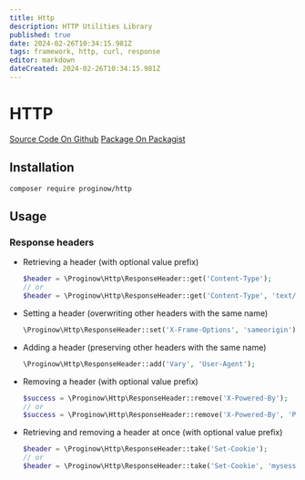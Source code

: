 ```yaml
---
title: Http
description: HTTP Utilities Library
published: true
date: 2024-02-26T10:34:15.981Z
tags: framework, http, curl, response
editor: markdown
dateCreated: 2024-02-26T10:34:15.981Z
---
```


# HTTP
[Source Code On Github](https://github.com/proginow/http/)
[Package On Packagist](https://packagist.org/packages/proginow/http/)
## Installation
```
composer require proginow/http
```
## Usage

### Response headers

 * Retrieving a header (with optional value prefix)

   ```php
   $header = \Proginow\Http\ResponseHeader::get('Content-Type');
   // or
   $header = \Proginow\Http\ResponseHeader::get('Content-Type', 'text/html');
   ```

 * Setting a header (overwriting other headers with the same name)

   ```php
   \Proginow\Http\ResponseHeader::set('X-Frame-Options', 'sameorigin');
   ```

 * Adding a header (preserving other headers with the same name)

   ```php
   \Proginow\Http\ResponseHeader::add('Vary', 'User-Agent');
   ```

 * Removing a header (with optional value prefix)

   ```php
   $success = \Proginow\Http\ResponseHeader::remove('X-Powered-By');
   // or
   $success = \Proginow\Http\ResponseHeader::remove('X-Powered-By', 'PHP');
   ```

 * Retrieving and removing a header at once (with optional value prefix)

   ```php
   $header = \Proginow\Http\ResponseHeader::take('Set-Cookie');
   // or
   $header = \Proginow\Http\ResponseHeader::take('Set-Cookie', 'mysession=test');
   ```
